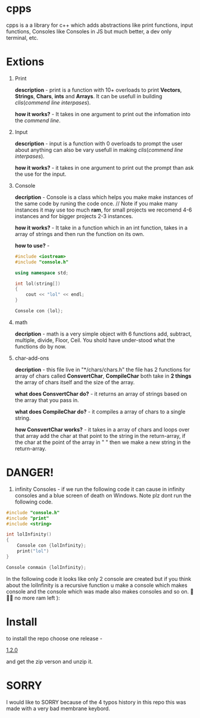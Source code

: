 # cpps
cpps is a a library for c++ which adds abstractions like print functions, input functions, Consoles like Consoles in JS but much better, a dev only terminal, etc.

# Extions

1. Print

    **description** - print is a function with 10+ overloads to print **Vectors**, **Strings**, **Chars**, **ints** and **Arrays**. It can be usefull in building *clis*(*commend line interpases*).

    **how it works?** - It takes in one argument to print out the infomation into the *commend line*.

2. Input

    **description** - input is a function with 0 overloads to prompt the user about anything can also be vary usefull in making *clis*(*commend line interpases*).

    **how it works?** - it takes in one argument to print out the prompt than ask the use for the input.

3. Console

    **decription** - Console is a class which helps you make make instances of the same code by runing the code once. // Note if you make many instances it may use too much **ram**, for small projects we recomend 4-6 instances and for bigger projects 2-3 instances.

    **how it works?** - It take in a function which in an int function, takes in a array of strings and then run the function on its own.

    **how to use?** - 

    ```c++
    #include <iostream>
    #include "console.h"

    using namespace std;

    int lol(string[])
    {
        cout << "lol" << endl;
    }

    Console con {lol};
    ```

4. math

    **decription** - math is a very simple object with 6 functions add, subtract, multiple, divide, Floor, Ceil. You shold have under-stood what the functions do by now.

5. char-add-ons

    **decription** - this file live in "*/chars/chars.h" the file has 2 functions for array of chars called **ConsvertChar**, **CompileChar** both take in **2 things** the array of chars itself and the size of the array.

    **what does ConsvertChar do?** - it returns an array of strings based on the array that you pass in.

    **what does CompileChar do?** - it compiles a array of chars to a single string.

    **how ConsvertChar works?** - it takes in a array of chars and loops over that array add the char at that point to the string in the return-array, if the char at the point of the array in " " then we make a new string in the return-array.

# DANGER!

1. infinity Consoles - if we run the following code it can cause in infinity consoles and a blue screen of death on Windows. Note plz dont run the following code.

```c++
#include "console.h"
#include "print"
#include <string>

int lolInfinity()
{
    Console con {lolInfinity};
    print("lol")
}

Console conmain {lolInfinity};
```

In the following code it looks like only 2 console are created but if you think about the lolInfinity is a recursive function u make a console which makes console and the console which was made also makes consoles and so on. 🌋🌋🌋 no more ram left ):

# Install

to install the repo choose one release -

[1.2.0](https://github.com/ManavGhaiCode/cpps/releases/tag/1.2.0)

and get the zip verson and unzip it.

# SORRY

I would like to SORRY because of the 4 typos history in this repo this was made with a very bad membrane keybord.